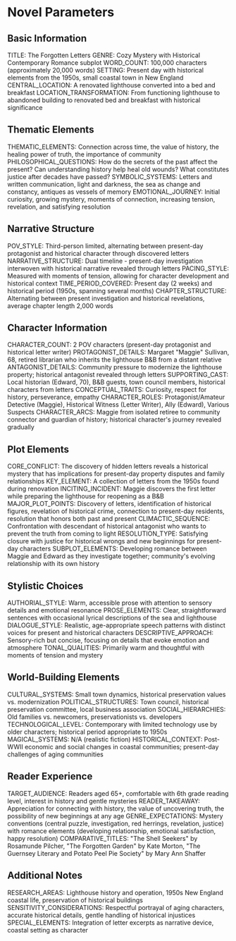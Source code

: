 # Novel Parameters

## Basic Information
TITLE: The Forgotten Letters
GENRE: Cozy Mystery with Historical Contemporary Romance subplot
WORD_COUNT: 100,000 characters (approximately 20,000 words)
SETTING: Present day with historical elements from the 1950s, small coastal town in New England
CENTRAL_LOCATION: A renovated lighthouse converted into a bed and breakfast
LOCATION_TRANSFORMATION: From functioning lighthouse to abandoned building to renovated bed and breakfast with historical significance

## Thematic Elements
THEMATIC_ELEMENTS: Connection across time, the value of history, the healing power of truth, the importance of community
PHILOSOPHICAL_QUESTIONS: How do the secrets of the past affect the present? Can understanding history help heal old wounds? What constitutes justice after decades have passed?
SYMBOLIC_SYSTEMS: Letters and written communication, light and darkness, the sea as change and constancy, antiques as vessels of memory
EMOTIONAL_JOURNEY: Initial curiosity, growing mystery, moments of connection, increasing tension, revelation, and satisfying resolution

## Narrative Structure
POV_STYLE: Third-person limited, alternating between present-day protagonist and historical character through discovered letters
NARRATIVE_STRUCTURE: Dual timeline - present-day investigation interwoven with historical narrative revealed through letters
PACING_STYLE: Measured with moments of tension, allowing for character development and historical context
TIME_PERIOD_COVERED: Present day (2 weeks) and historical period (1950s, spanning several months)
CHAPTER_STRUCTURE: Alternating between present investigation and historical revelations, average chapter length 2,000 words

## Character Information
CHARACTER_COUNT: 2 POV characters (present-day protagonist and historical letter writer)
PROTAGONIST_DETAILS: Margaret "Maggie" Sullivan, 68, retired librarian who inherits the lighthouse B&B from a distant relative
ANTAGONIST_DETAILS: Community pressure to modernize the lighthouse property; historical antagonist revealed through letters
SUPPORTING_CAST: Local historian (Edward, 70), B&B guests, town council members, historical characters from letters
CONCEPTUAL_TRAITS: Curiosity, respect for history, perseverance, empathy
CHARACTER_ROLES: Protagonist/Amateur Detective (Maggie), Historical Witness (Letter Writer), Ally (Edward), Various Suspects
CHARACTER_ARCS: Maggie from isolated retiree to community connector and guardian of history; historical character's journey revealed gradually

## Plot Elements
CORE_CONFLICT: The discovery of hidden letters reveals a historical mystery that has implications for present-day property disputes and family relationships
KEY_ELEMENT: A collection of letters from the 1950s found during renovation
INCITING_INCIDENT: Maggie discovers the first letter while preparing the lighthouse for reopening as a B&B
MAJOR_PLOT_POINTS: Discovery of letters, identification of historical figures, revelation of historical crime, connection to present-day residents, resolution that honors both past and present
CLIMACTIC_SEQUENCE: Confrontation with descendant of historical antagonist who wants to prevent the truth from coming to light
RESOLUTION_TYPE: Satisfying closure with justice for historical wrongs and new beginnings for present-day characters
SUBPLOT_ELEMENTS: Developing romance between Maggie and Edward as they investigate together; community's evolving relationship with its own history

## Stylistic Choices
AUTHORIAL_STYLE: Warm, accessible prose with attention to sensory details and emotional resonance
PROSE_ELEMENTS: Clear, straightforward sentences with occasional lyrical descriptions of the sea and lighthouse
DIALOGUE_STYLE: Realistic, age-appropriate speech patterns with distinct voices for present and historical characters
DESCRIPTIVE_APPROACH: Sensory-rich but concise, focusing on details that evoke emotion and atmosphere
TONAL_QUALITIES: Primarily warm and thoughtful with moments of tension and mystery

## World-Building Elements
CULTURAL_SYSTEMS: Small town dynamics, historical preservation values vs. modernization
POLITICAL_STRUCTURES: Town council, historical preservation committee, local business association
SOCIAL_HIERARCHIES: Old families vs. newcomers, preservationists vs. developers
TECHNOLOGICAL_LEVEL: Contemporary with limited technology use by older characters; historical period appropriate to 1950s
MAGICAL_SYSTEMS: N/A (realistic fiction)
HISTORICAL_CONTEXT: Post-WWII economic and social changes in coastal communities; present-day challenges of aging communities

## Reader Experience
TARGET_AUDIENCE: Readers aged 65+, comfortable with 6th grade reading level, interest in history and gentle mysteries
READER_TAKEAWAY: Appreciation for connecting with history, the value of uncovering truth, the possibility of new beginnings at any age
GENRE_EXPECTATIONS: Mystery conventions (central puzzle, investigation, red herrings, revelation, justice) with romance elements (developing relationship, emotional satisfaction, happy resolution)
COMPARATIVE_TITLES: "The Shell Seekers" by Rosamunde Pilcher, "The Forgotten Garden" by Kate Morton, "The Guernsey Literary and Potato Peel Pie Society" by Mary Ann Shaffer

## Additional Notes
RESEARCH_AREAS: Lighthouse history and operation, 1950s New England coastal life, preservation of historical buildings
SENSITIVITY_CONSIDERATIONS: Respectful portrayal of aging characters, accurate historical details, gentle handling of historical injustices
SPECIAL_ELEMENTS: Integration of letter excerpts as narrative device, coastal setting as character
